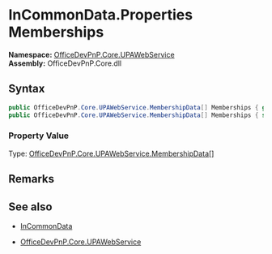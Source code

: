 # InCommonData.Properties Memberships
  

**Namespace:** [OfficeDevPnP.Core.UPAWebService](OfficeDevPnP.Core.UPAWebService.md)  
**Assembly:** OfficeDevPnP.Core.dll  
## Syntax
```C#
public OfficeDevPnP.Core.UPAWebService.MembershipData[] Memberships { get; }
public OfficeDevPnP.Core.UPAWebService.MembershipData[] Memberships { set; }
```

### Property Value
Type: [OfficeDevPnP.Core.UPAWebService.MembershipData[]](OfficeDevPnP.Core.UPAWebService.MembershipData[].md) 

## Remarks 

## See also
- [InCommonData](InCommonData.md) 

- [OfficeDevPnP.Core.UPAWebService](OfficeDevPnP.Core.UPAWebService.md)
